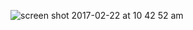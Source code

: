 ![screen shot 2017-02-22 at 10 42 52 am](https://cloud.githubusercontent.com/assets/25205038/23225259/f4cfd894-f8f6-11e6-8502-03fd17df2e92.png)
